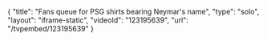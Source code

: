 {
    "title": "Fans queue for PSG shirts bearing Neymar's name",
    "type": "solo",
    "layout": "iframe-static",
    "videoId": "123195639",
    "url": "\/tvpembed\/123195639"
}